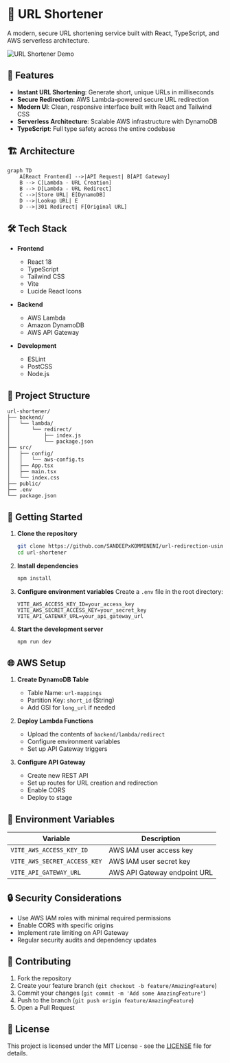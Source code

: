 # 🔗 URL Shortener

A modern, secure URL shortening service built with React, TypeScript, and AWS serverless architecture.

![URL Shortener Demo](https://images.unsplash.com/photo-1557853197-aefb550b6fdc?auto=format&fit=crop&q=80&w=1000)

## 🚀 Features

- **Instant URL Shortening**: Generate short, unique URLs in milliseconds
- **Secure Redirection**: AWS Lambda-powered secure URL redirection
- **Modern UI**: Clean, responsive interface built with React and Tailwind CSS
- **Serverless Architecture**: Scalable AWS infrastructure with DynamoDB
- **TypeScript**: Full type safety across the entire codebase

## 🏗️ Architecture

```mermaid
graph TD
    A[React Frontend] -->|API Request| B[API Gateway]
    B --> C[Lambda - URL Creation]
    B --> D[Lambda - URL Redirect]
    C -->|Store URL| E[DynamoDB]
    D -->|Lookup URL| E
    D -->|301 Redirect| F[Original URL]
```

## 🛠️ Tech Stack

- **Frontend**
  - React 18
  - TypeScript
  - Tailwind CSS
  - Vite
  - Lucide React Icons

- **Backend**
  - AWS Lambda
  - Amazon DynamoDB
  - AWS API Gateway

- **Development**
  - ESLint
  - PostCSS
  - Node.js

## 📁 Project Structure

```
url-shortener/
├── backend/
│   └── lambda/
│       └── redirect/
│           ├── index.js
│           └── package.json
├── src/
│   ├── config/
│   │   └── aws-config.ts
│   ├── App.tsx
│   ├── main.tsx
│   └── index.css
├── public/
├── .env
└── package.json
```

## 🚦 Getting Started

1. **Clone the repository**
   ```bash
   git clone https://github.com/SANDEEPxKOMMINENI/url-redirection-using-aws-lambda-dynamodb-and-apigateway.git
   cd url-shortener
   ```

2. **Install dependencies**
   ```bash
   npm install
   ```

3. **Configure environment variables**
   Create a `.env` file in the root directory:
   ```env
   VITE_AWS_ACCESS_KEY_ID=your_access_key
   VITE_AWS_SECRET_ACCESS_KEY=your_secret_key
   VITE_API_GATEWAY_URL=your_api_gateway_url
   ```

4. **Start the development server**
   ```bash
   npm run dev
   ```

## 🌐 AWS Setup

1. **Create DynamoDB Table**
   - Table Name: `url-mappings`
   - Partition Key: `short_id` (String)
   - Add GSI for `long_url` if needed

2. **Deploy Lambda Functions**
   - Upload the contents of `backend/lambda/redirect`
   - Configure environment variables
   - Set up API Gateway triggers

3. **Configure API Gateway**
   - Create new REST API
   - Set up routes for URL creation and redirection
   - Enable CORS
   - Deploy to stage

## 📝 Environment Variables

| Variable | Description |
|----------|-------------|
| `VITE_AWS_ACCESS_KEY_ID` | AWS IAM user access key |
| `VITE_AWS_SECRET_ACCESS_KEY` | AWS IAM user secret key |
| `VITE_API_GATEWAY_URL` | AWS API Gateway endpoint URL |

## 🔒 Security Considerations

- Use AWS IAM roles with minimal required permissions
- Enable CORS with specific origins
- Implement rate limiting on API Gateway
- Regular security audits and dependency updates

## 🤝 Contributing

1. Fork the repository
2. Create your feature branch (`git checkout -b feature/AmazingFeature`)
3. Commit your changes (`git commit -m 'Add some AmazingFeature'`)
4. Push to the branch (`git push origin feature/AmazingFeature`)
5. Open a Pull Request

## 📄 License

This project is licensed under the MIT License - see the [LICENSE](LICENSE) file for details.
